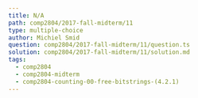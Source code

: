 ```yaml
---
title: N/A
path: comp2804/2017-fall-midterm/11
type: multiple-choice
author: Michiel Smid
question: comp2804/2017-fall-midterm/11/question.ts
solution: comp2804/2017-fall-midterm/11/solution.md
tags:
  - comp2804
  - comp2804-midterm
  - comp2804-counting-00-free-bitstrings-(4.2.1)
---
```

